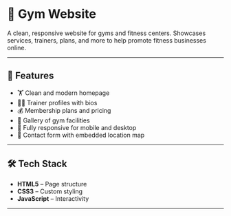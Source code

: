 # 💪 Gym Website

A clean, responsive website for gyms and fitness centers. Showcases services, trainers, plans, and more to help promote fitness businesses online.

---



## 🚀 Features

- 🏋️ Clean and modern homepage
- 🧑‍🏫 Trainer profiles with bios
- 💰 Membership plans and pricing
- 📸 Gallery of gym facilities
- 📱 Fully responsive for mobile and desktop
- 📍 Contact form with embedded location map

---

## 🛠️ Tech Stack

- **HTML5** – Page structure
- **CSS3** – Custom styling
- **JavaScript** – Interactivity



---

